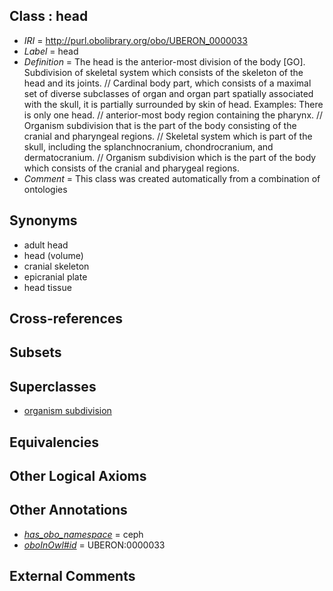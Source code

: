 
## Class : head

 * *IRI* = http://purl.obolibrary.org/obo/UBERON_0000033
 * *Label* = head
 * *Definition* = The head is the anterior-most division of the body [GO]. Subdivision of skeletal system which consists of the skeleton of the head and its joints. // Cardinal body part, which consists of a maximal set of diverse subclasses of organ and organ part spatially associated with the skull, it is partially surrounded by skin of head. Examples: There is only one head. // anterior-most body region containing the pharynx. // Organism subdivision that is the part of the body consisting of the cranial and pharyngeal regions. // Skeletal system which is part of the skull, including the splanchnocranium, chondrocranium, and dermatocranium. // Organism subdivision which is the part of the body which consists of the cranial and pharygeal regions.
 * *Comment* = This class was created automatically from a combination of ontologies

## Synonyms

 * adult head
 * head (volume)
 * cranial skeleton
 * epicranial plate
 * head tissue

## Cross-references


## Subsets


## Superclasses

 * [organism subdivision](../../UBERON/75/UBERON_0000475.md)

## Equivalencies


## Other Logical Axioms


## Other Annotations

 * *[has_obo_namespace](../../ce/oboInOwl#hasOBONamespace.md)* = ceph
 * *[oboInOwl#id](../../id/oboInOwl#id.md)* = UBERON:0000033

## External Comments

